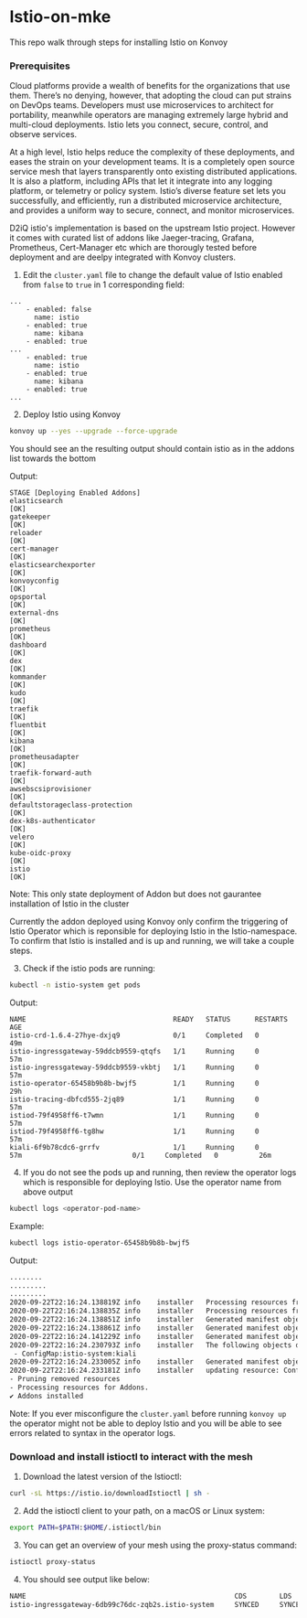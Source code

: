 # Istio-on-mke
This repo walk through steps for installing Istio on Konvoy 
### Prerequisites

Cloud platforms provide a wealth of benefits for the organizations that use them.
There’s no denying, however, that adopting the cloud can put strains on DevOps teams.
Developers must use microservices to architect for portability, meanwhile operators are managing extremely large hybrid and multi-cloud deployments.
Istio lets you connect, secure, control, and observe services.

At a high level, Istio helps reduce the complexity of these deployments, and eases the strain on your development teams.
It is a completely open source service mesh that layers transparently onto existing distributed applications.
It is also a platform, including APIs that let it integrate into any logging platform, or telemetry or policy system.
Istio’s diverse feature set lets you successfully, and efficiently, run a distributed microservice architecture, and provides a uniform way to secure, connect, and monitor microservices.

D2iQ istio's implementation is based on the upstream Istio project. However it comes with curated list of addons like Jaeger-tracing, Grafana, Prometheus, Cert-Manager etc which are thorougly tested before deployment and are deelpy integrated with Konvoy clusters. 

1. Edit the `cluster.yaml` file to change the default value of Istio enabled from `false` to `true` in 1 corresponding field:
```
...
    - enabled: false
      name: istio
    - enabled: true
      name: kibana
    - enabled: true
...
    - enabled: true
      name: istio
    - enabled: true
      name: kibana
    - enabled: true
...
```
2. Deploy Istio using Konvoy 
```bash
konvoy up --yes --upgrade --force-upgrade
```
You should see an the resulting output should contain istio as in the addons list towards the bottom

Output:
```
STAGE [Deploying Enabled Addons]
elasticsearch                                                          [OK]
gatekeeper                                                             [OK]
reloader                                                               [OK]
cert-manager                                                           [OK]
elasticsearchexporter                                                  [OK]
konvoyconfig                                                           [OK]
opsportal                                                              [OK]
external-dns                                                           [OK]
prometheus                                                             [OK]
dashboard                                                              [OK]
dex                                                                    [OK]
kommander                                                              [OK]
kudo                                                                   [OK]
traefik                                                                [OK]
fluentbit                                                              [OK]
kibana                                                                 [OK]
prometheusadapter                                                      [OK]
traefik-forward-auth                                                   [OK]
awsebscsiprovisioner                                                   [OK]
defaultstorageclass-protection                                         [OK]
dex-k8s-authenticator                                                  [OK]
velero                                                                 [OK]
kube-oidc-proxy                                                        [OK]
istio                                                                  [OK]
```
Note: This only state deployment of Addon but does not gaurantee installation of Istio in the cluster

Currently the addon deployed using Konvoy only confirm the triggering of Istio Operator which is reponsible for deploying Istio in the Istio-namespace. To confirm that Istio is installed and is up and running, we will take a couple steps.

3. Check if the istio pods are running:

```bash
kubectl -n istio-system get pods
```

Output:
```
NAME                                    READY   STATUS      RESTARTS   AGE
istio-crd-1.6.4-27hye-dxjq9             0/1     Completed   0          49m
istio-ingressgateway-59ddcb9559-qtqfs   1/1     Running     0          57m
istio-ingressgateway-59ddcb9559-vkbtj   1/1     Running     0          57m
istio-operator-65458b9b8b-bwjf5         1/1     Running     0          29h
istio-tracing-dbfcd555-2jq89            1/1     Running     0          57m
istiod-79f4958ff6-t7wmn                 1/1     Running     0          57m
istiod-79f4958ff6-tg8hw                 1/1     Running     0          57m
kiali-6f9b78cdc6-grrfv                  1/1     Running     0          57m                           0/1     Completed   0          26m

```
4. If you do not see the pods up and running, then review the operator logs which is responsible for deploying Istio. Use the operator name from above output
```bash
kubectl logs <operator-pod-name>
```
Example:
```bash
kubectl logs istio-operator-65458b9b8b-bwjf5 
```
Output:
```bash
........
.........
.........
2020-09-22T22:16:24.138819Z	info	installer	Processing resources from manifest: EgressGateways for CR istio-default-istio-system-EgressGateways
2020-09-22T22:16:24.138835Z	info	installer	Processing resources from manifest: Telemetry for CR istio-default-istio-system-Telemetry
2020-09-22T22:16:24.138851Z	info	installer	Generated manifest objects are the same as cached for component EgressGateways.
2020-09-22T22:16:24.138861Z	info	installer	Generated manifest objects are the same as cached for component Telemetry.
2020-09-22T22:16:24.141229Z	info	installer	Generated manifest objects are the same as cached for component Cni.
2020-09-22T22:16:24.230793Z	info	installer	The following objects differ between generated manifest and cache:
 - ConfigMap:istio-system:kiali
2020-09-22T22:16:24.233005Z	info	installer	Generated manifest objects are the same as cached for component IngressGateways.
2020-09-22T22:16:24.233181Z	info	installer	updating resource: ConfigMap/istio-system/kiali
- Pruning removed resources
- Processing resources for Addons.
✔ Addons installed
```
Note: If you ever misconfigure the `cluster.yaml` before running `konvoy up` the operator might not be able to deploy Istio and you will be able to see errors related to syntax in the operator logs. 


### Download and install istioctl to interact with the mesh

1. Download the latest version of the Istioctl:
```bash
curl -sL https://istio.io/downloadIstioctl | sh -
```
2. Add the istioctl client to your path, on a macOS or Linux system:
```bash
export PATH=$PATH:$HOME/.istioctl/bin
```
3. You can get an overview of your mesh using the proxy-status command:
```bash
istioctl proxy-status
```
4. You should see output like below:
```bash
NAME                                                   CDS        LDS        EDS        RDS          PILOT                            VERSION
istio-ingressgateway-6db99c76dc-zqb2s.istio-system     SYNCED     SYNCED     SYNCED     NOT SENT     istio-pilot-7684976f67-vxgbc     1.6.8
```

